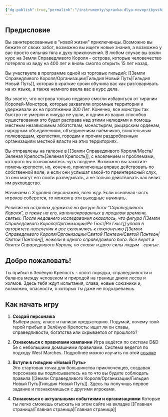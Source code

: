 ```yaml
---
{"dg-publish":true,"permalink":"/instrumenty/spravka-dlya-novopribyvshih/"}
---
```


## Предисловие
Вы заинтересованные в "новой жизни" приключенцы. Возможно вы бежите от своих забот, возможно вы ищете новые знания, а возможно у вас просто сильная тяга к духу приключений. В любом случае вы взяли курс на Земли Справедливого Короля - острова, которые человечество потеряло из виду на 400 лет и вновь смогло открыть 15 лет назад.

Вы участвуете в программе одной из торговых гильдий: [[Земли Справедливого Короля/Организации/Гильдия Новый Путь\|Гильдия Новый Путь]], которая в краткие сроки обучила вас как разговаривать на их языке, а также немного ввела вас в курс дела.

Вы знаете, что острова только недавно смогли избавиться от тирании Королей-Монстров, которые захватили огромные территории и удерживали их на протяжении 300 Лет. Конечно, все монстры так быстро не умерли и никуда не ушли, и одним из ваших способов существования это будет расправа над этими нелюдями и помощь местным независимым аббатствам, монастырям, рыцарским орденам, народным объединениям, объединениям наёмников, влиятельным полководцам, крепостям, городам и прочим раздробленным организациям местной власти на этих территориях.

Вы отправлены на галеоне в [[Земли Справедливого Короля/Места/Зеленая Крепость\|Зеленая Крепость]], с населением и проблемами, которого вы познакомитесь чуть позднее. Возможно вы захотите помочь крепости, но, конечно, приключенцы вправе действовать по собственной воле, и если они услышат какой-то преинтересный слух, то они могут его пойти разведывать, а не только действовать как велит им руководство.

Начинаем с 3 уровня персонажей, всех жду. Если основная часть игроков соберется, то можем в эти выходные начинать.

*Религия на островах держится на фигуре бога "Справедливого Короля", а также на его, канонизированных в прошлом времени, святых. После недавнего исследования оказалось, что фигура [[Земли Справедливого Короля/Организации/Ре Гюст\|Ре Гюст]] упала в авторитете населения и все склонились к поклонению [[Земли Справедливого Короля/Организации/Святой Пантеон/Святой Пантеон\|Святой Пантеон]], нежели в одного справедливого бога. Все верят и боятся Справедливого Короля, но славят и дают силы людям - святые.*

## Добро пожаловать!

Ты прибыл в Зелёную Крепость - оплот порядка, справедливости и баланса между человеком и природой на границе диких лесов и холмов. Здесь тебя ждут испытания, слава, новые союзники и, возможно, опасности, о которых ты даже не подозреваешь.

## Как начать игру

1. **Создай персонажа**  
Выбери расу, класс и напиши предысторию. Подумай, почему твой герой прибыл в Зелёную Крепость: ищет ли он славы, справедливости, богатства или скрывается от прошлого?

2. **Ознакомься с правилами кампании**
Игра ведётся по системе D&D 5e с небольшими домашними правилами. Система ведется по подходу West Marches. Подробнее можно изучить по этой [ссылке](https://longstoryshort.app/long/west-marches-language/#:~:text=West%20Marches%20%E2%80%94%20%D1%8D%D1%82%D0%BE%20%D1%81%D1%82%D0%B8%D0%BB%D1%8C%20%D0%B8%D0%B3%D1%80%D1%8B,%D0%BE%D1%82%D0%BF%D1%80%D0%B0%D0%B2%D0%BB%D1%8F%D1%8E%D1%89%D0%B8%D0%B5%D1%81%D1%8F%20%D0%BD%D0%B0%20%D0%B7%D0%B0%D0%B4%D0%B0%D0%BD%D0%B8%D1%8F%20%D0%B8%D0%BB%D0%B8%20%D0%BC%D0%B8%D1%81%D1%81%D0%B8%D0%B8.)

3. **Вступи в гильдию «Новый Путь»**  
Это стартовая точка для большинства приключенцев, создавая персонажа вы подписываетесь на то что вы будете соблюдать правила [[Земли Справедливого Короля/Организации/Гильдия Новый Путь\|Гильдия Новый Путь]]. Здесь ты получишь первое задание и познакомишься с другими игроками.

4. **Ознакомься с актуальными событиями и организациями**
Которые ты легко сможешь отыскать на этом сайте на вкладке [[Главная страница/Главная страница\|Главная страница]]